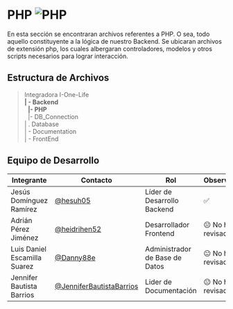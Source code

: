 # PHP  ![PHP](https://img.shields.io/badge/PHP-777BB4?)


En esta sección se encontraran archivos referentes a PHP. O sea, todo aquello constituyente a la lógica de nuestro Backend. Se ubicaran archivos de extensión php, los cuales albergaran controladores, modelos y otros scripts necesarios para lograr interacción.

## Estructura de Archivos

>Integradora I-One-Life<br>
>**| - Backend** <br>
>&nbsp;&nbsp;**|- PHP**<br>
>&nbsp;&nbsp;|- DB_Connection<br>
>| . Database<br>
>| - Documentation<br>
>| - FrontEnd


## Equipo de Desarrollo

|Integrante|Contacto|Rol|Observaciones|
|------------|--------|---|---|
|Jesús Domínguez Ramírez|[@hesuh05](https://github.com/MTI-MarcoRH)|Líder de Desarrollo Backend|✅|
|Adrián Pérez Jiménez|[@heidrihen52](https://github.com/GitUser)|Desarrollador Frontend|😐 No ha revisado.|
|Luis Daniel Escamilla Suarez|[@Danny88e](https://github.com/GitUser)|Administrador de Base de Datos|😐 No ha revisado.|
|Jennifer Bautista Barrios|[@JenniferBautistaBarrios](https://github.com/GitUser)|Lider de Documentación|😐 No ha revisado.|